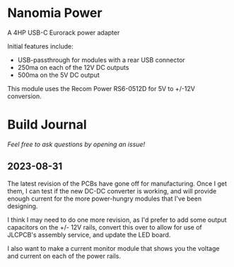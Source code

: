 # Nanomia Power

A 4HP USB-C Eurorack power adapter

Initial features include:
- USB-passthrough for modules with a rear USB connector
- 250ma on each of the 12V DC outputs
- 500ma on the 5V DC output

This module uses the Recom Power RS6-0512D for 5V to +/-12V conversion.

# Build Journal

_Feel free to ask questions by opening an issue!_

## 2023-08-31

The latest revision of the PCBs have gone off for manufacturing. Once I get them, I can test if the new DC-DC converter is working, and will provide enough current for the more power-hungry modules that I've been designing.

I think I may need to do one more revision, as I'd prefer to add some output capacitors on the +/- 12V rails, convert this over to allow for use of JLCPCB's assembly service, and update the LED board.

I also want to make a current monitor module that shows you the voltage and current on each of the power rails.
